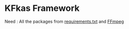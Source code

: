 # KFkas Framework

Need : All the packages from [requirements.txt](https://github.com/JaoKFkas/framework/blob/main/Framework/requirements.txt)
       and [FFmpeg](https://www.ffmpeg.org/)
